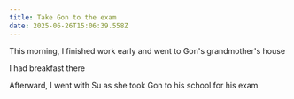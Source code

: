 ```yaml
---
title: Take Gon to the exam
date: 2025-06-26T15:06:39.558Z
---
```


This morning, I finished work early and went to Gon's grandmother's house

I had breakfast there

Afterward, I went with Su as she took Gon to his school for his exam

